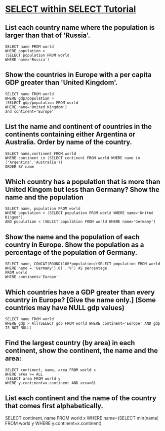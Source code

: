 # [SELECT within SELECT Tutorial](https://sqlzoo.net/wiki/SELECT_within_SELECT_Tutorial)

## List each country name where the population is larger than that of 'Russia'.

    SELECT name FROM world
    WHERE population >
    (SELECT population FROM world
    WHERE name='Russia')

## Show the countries in Europe with a per capita GDP greater than 'United Kingdom'.

    SELECT name FROM world
    WHERE gdp/population >
    (SELECT gdp/population FROM world
    WHERE name='United Kingdom') 
    and continent='Europe'
    
## List the name and continent of countries in the continents containing either Argentina or Australia. Order by name of the country.     

    SELECT name,continent FROM world
    WHERE continent in (SELECT continent FROM world WHERE name in ('Argentina','Australia'))
    ORDER BY name

## Which country has a population that is more than United Kingom but less than Germany? Show the name and the population

    SELECT name, population FROM world
    WHERE population > (SELECT population FROM world WHERE name='United Kingom')
    AND population < (SELECT population FROM world WHERE name='Germany')

## Show the name and the population of each country in Europe. Show the population as a percentage of the population of Germany.

    SELECT name, CONCAT(ROUND(100*population/(SELECT population FROM world WHERE name = 'Germany'),0) ,'%') AS percentage 
    FROM world
    WHERE continent='Europe'
        
## Which countries have a GDP greater than every country in Europe? [Give the name only.] (Some countries may have NULL gdp values)

    SELECT name FROM world
    WHERE gdp > All(SELECT gdp FROM world WHERE continent='Europe' AND gdp IS NOT NULL)

## Find the largest country (by area) in each continent, show the continent, the name and the area:

    SELECT continent, name, area FROM world x
    WHERE area >= ALL
    (SELECT area FROM world y
    WHERE y.continent=x.continent AND area>0)
    
## List each continent and the name of the country that comes first alphabetically.

   SELECT continent, name FROM world x
   WHERE name=(SELECT min(name) FROM world y
   WHERE y.continent=x.continent)

## 
